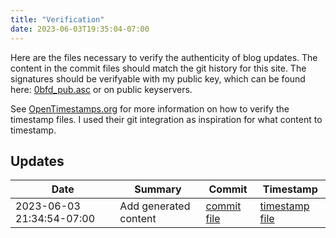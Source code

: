 ```yaml
---
title: "Verification"
date: 2023-06-03T19:35:04-07:00
---
```


Here are the files necessary to verify the authenticity of blog updates. The
content in the commit files should match the git history for this site. The
signatures should be verifyable with my public key, which can be found here:
[0bfd_pub.asc](/0bfd_pub.asc) or on public keyservers.

See [OpenTimestamps.org](https://opentimestamps.org/) for more information on
how to verify the timestamp files. I used their git integration as inspiration
for what content to timestamp.

## Updates

| Date | Summary | Commit | Timestamp |
|------|---------|--------|-----------|
2023-06-03 21:34:54-07:00 | Add generated content | [commit file](47a0b6e8133e82d4b3f45ca9178f1fe08f990f59.txt) | [timestamp file](47a0b6e8133e82d4b3f45ca9178f1fe08f990f59.txt.ots)
